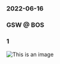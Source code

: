<div class=" w3-white w3-container">
    <div class="w3-content">
        <div class="w3-third w3-center">
            <h3 class="w3-text-blue">
                <b>2022-06-16</b>
            </h3>
        </div>
        <div class="w3-third w3-center">
            <h3 class="w3-text-blue">GSW @ BOS</h3>
        </div>
        <div class="w3-third w3-center">
            <h3 class="w3-text-blue">1</h3>
        </div>
    </div>
</div>


![This is an image]([https://myoctocat.com/assets/images/base-octocat.svg](https://upload.wikimedia.org/wikipedia/en/0/03/National_Basketball_Association_logo.svg))
